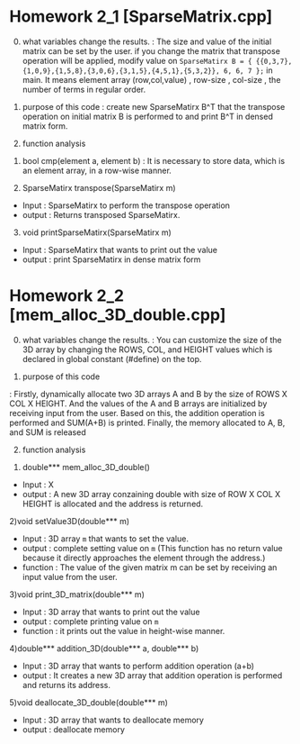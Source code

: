 # Homework 2_1 [SparseMatrix.cpp]


0. what variables change the results. 
: The size and value of the initial matrix can be set by the user. 
if you change the matrix that transpose operation will be applied, 
modify value on `SparseMatirx B = { {{0,3,7},{1,0,9},{1,5,8},{3,0,6},{3,1,5},{4,5,1},{5,3,2}}, 6, 6, 7 };` in main. 
It means  element array (row,col,value) , row-size , col-size , the number of terms in regular order.


1. purpose of this code
: create new SparseMatirx B^T that the transpose operation on initial matrix B is performed to
and print B^T  in densed matrix form.


2. function analysis

1) bool cmp(element a, element b) 
: It is necessary to store data, which is an element array,  in a row-wise manner.

2) SparseMatirx transpose(SparseMatirx m)

- Input : SparseMatirx to perform the transpose operation 
- output : Returns transposed SparseMatirx.

3) void printSparseMatirx(SparseMatirx m)

- Input : SparseMatirx that wants to print out the value
- output : print SparseMatirx in dense matrix form 


# Homework 2_2 [mem_alloc_3D_double.cpp] 

0. what variables change the results. 
: You can customize the size of the 3D array by changing the ROWS, COL, and HEIGHT values
 which is declared in global constant (#define) on the top.


1. purpose of this code

:  Firstly, dynamically allocate two 3D arrays A and B by the size of ROWS X COL X HEIGHT. 
And the values of the A and B arrays are initialized by receiving input from the user.
 Based on this, the addition operation is performed and SUM(A+B) is printed.
Finally, the memory allocated to A, B, and SUM is released

2. function analysis


1) double*** mem_alloc_3D_double()

- Input : X
- output : A new 3D array conzaining double with size of ROW X COL X HEIGHT  is allocated and the address is returned.

2)void setValue3D(double*** m)

- Input : 3D array `m` that wants to set the value.
- output : complete setting value on `m` (This function has no return value because it directly approaches the element through the address.)
- function : The value of the given matrix m can be set by receiving an input value from the user.

3)void print_3D_matrix(double*** m)

- Input :  3D array that wants to print out the value
- output : complete printing value on `m`
- function : it prints out the value in height-wise manner.

4)double*** addition_3D(double*** a, double*** b)

- Input : 3D array that wants to perform addition operation (a+b)
- output : It creates a new 3D array that addition operation is performed and returns its address.

5)void deallocate_3D_double(double*** m) 

- Input : 3D array that wants to deallocate memory 
- output :  deallocate memory 


